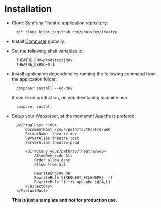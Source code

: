 Installation
============

- Clone Symfony Theatre application repository:

        git clone https://github.com/phnixdev/theatre

- Install [Composer](http://getcomposer.org) globally.

- Set the following shell variables to:

        THEATRE_ENV=prod|test|dev
        THEATRE_DEBUG=0|1

- Install application dependencies running the following command
 from the application folder:

        composer install --no-dev

    if you're on production, on you developing machine use:
    
        composer install

- Setup your Webserver, at the momemnt Apache is prefered:

        <VirtualHost *:80>
            DocumentRoot /your/path/to/theatre/web
            ServerName  theatre.dev
            ServerAlias theatre.test
            ServerAlias theatre.prod

            <Directory your/path/to/theatre/web>
                AllowOverride All
                Order allow,deny
                allow from all

                RewriteEngine On
                RewriteRule %{REQUEST_FILENAME} !-f
                RewriteRule ^(.*)$ app.php [QSA,L]
            </Directory>
        </VirtualHost>

    **This is just a template and not for production use.**
